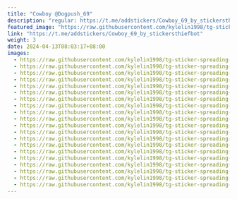 ```yaml
---
title: "Cowboy @Dogpush_69"
description: "regular: https://t.me/addstickers/Cowboy_69_by_stickersthiefbot"
featured_image: "https://raw.githubusercontent.com/kylelin1998/tg-sticker-spreading-worldwide-images/main/img/13f5a4f1-1bdc-41af-bc5c-b91a922f16a6.jpg"
link: "https://t.me/addstickers/Cowboy_69_by_stickersthiefbot"
weight: 3
date: 2024-04-13T08:03:17+08:00
images:
  - https://raw.githubusercontent.com/kylelin1998/tg-sticker-spreading-worldwide-images/main/img/13f5a4f1-1bdc-41af-bc5c-b91a922f16a6.jpg
  - https://raw.githubusercontent.com/kylelin1998/tg-sticker-spreading-worldwide-images/main/img/7d335b2b-a5f5-46da-a2c8-86a491419806.jpg
  - https://raw.githubusercontent.com/kylelin1998/tg-sticker-spreading-worldwide-images/main/img/ec30e900-0f28-4a30-b957-680fb535fad3.jpg
  - https://raw.githubusercontent.com/kylelin1998/tg-sticker-spreading-worldwide-images/main/img/ccffe34d-7ef9-44a1-9d78-b1de46fa7865.jpg
  - https://raw.githubusercontent.com/kylelin1998/tg-sticker-spreading-worldwide-images/main/img/e261e235-10f9-4a59-a812-02f1d3b1bd3b.jpg
  - https://raw.githubusercontent.com/kylelin1998/tg-sticker-spreading-worldwide-images/main/img/402778d2-b1a2-430b-a26d-bac2fa6481bc.jpg
  - https://raw.githubusercontent.com/kylelin1998/tg-sticker-spreading-worldwide-images/main/img/fcd99d40-74e2-4e80-84ce-1e32a5f53a28.jpg
  - https://raw.githubusercontent.com/kylelin1998/tg-sticker-spreading-worldwide-images/main/img/1adb4233-b702-40df-aa52-5805a6b1965a.jpg
  - https://raw.githubusercontent.com/kylelin1998/tg-sticker-spreading-worldwide-images/main/img/5d68bee5-b86a-4929-9baa-306cf7957422.jpg
  - https://raw.githubusercontent.com/kylelin1998/tg-sticker-spreading-worldwide-images/main/img/0ddfc424-f41e-4aa3-87f0-dbda4a465575.jpg
  - https://raw.githubusercontent.com/kylelin1998/tg-sticker-spreading-worldwide-images/main/img/5814c001-2ce2-4c57-8cf6-b5b0269d3485.jpg
  - https://raw.githubusercontent.com/kylelin1998/tg-sticker-spreading-worldwide-images/main/img/8634c828-dfbf-4b2a-8ea6-9575c11b02e5.jpg
  - https://raw.githubusercontent.com/kylelin1998/tg-sticker-spreading-worldwide-images/main/img/55571e2d-3c73-4170-af7a-b89ba8b31125.jpg
  - https://raw.githubusercontent.com/kylelin1998/tg-sticker-spreading-worldwide-images/main/img/ddafcdab-63d3-4ed1-9023-3f4a0ee2aebc.jpg
  - https://raw.githubusercontent.com/kylelin1998/tg-sticker-spreading-worldwide-images/main/img/b2956553-8b52-4fdf-a9b4-55f1b10b8cc1.jpg
  - https://raw.githubusercontent.com/kylelin1998/tg-sticker-spreading-worldwide-images/main/img/385986cc-f03f-4152-a5a4-cd2f977c4e90.jpg
  - https://raw.githubusercontent.com/kylelin1998/tg-sticker-spreading-worldwide-images/main/img/30baa4ea-736f-41e6-90ef-21c128aeccd0.jpg
  - https://raw.githubusercontent.com/kylelin1998/tg-sticker-spreading-worldwide-images/main/img/7b8406ea-973e-4ff0-bb11-fb89150357d7.jpg
  - https://raw.githubusercontent.com/kylelin1998/tg-sticker-spreading-worldwide-images/main/img/041a01b3-a91d-44c1-b8c5-96a5aad42e41.jpg
  - https://raw.githubusercontent.com/kylelin1998/tg-sticker-spreading-worldwide-images/main/img/9e4b5249-750e-4365-9643-4dce0e2e3785.jpg
---
```


